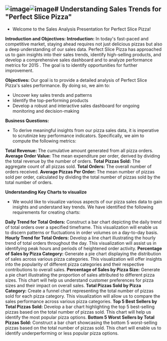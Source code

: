 ![image](https://github.com/RounakPyne/Pizza-Sales-Analysis/assets/100945704/aca7a7df-8109-4ecd-afcb-44711486ba48)![image](https://github.com/RounakPyne/Pizza-Sales-Analysis/assets/100945704/c3f13dd8-cd56-446c-82e0-84bafa79dba0)# Understanding Sales Trends for "Perfect Slice Pizza"
----------------------------------------------------------------------------------------------------------------------------------------------------------------------------------
* Welcome to the Sales Analysis Presentation for Perfect Slice Pizza!

**Introduction and Objectives:**
**Introduction:** In today's fast-paced and competitive market, staying ahead requires not just delicious pizzas but also a deep understanding of our sales data. Perfect Slice Pizza has approached us to gain insights into their sales trends, identify high-selling products, and develop a comprehensive sales dashboard and to analyze performance metrics for 2015 . The goal is to identify opportunities for further improvement.

**Objectives:** Our goal is to provide a detailed analysis of Perfect Slice Pizza's sales performance. By doing so, we aim to:

* Uncover key sales trends and patterns
* Identify the top-performing products
* Develop a robust and interactive sales dashboard for ongoing monitoring and decision-making

**Business Questions:**
* To derive meaningful insights from our pizza sales data, it is imperative to scrutinize key performance indicators. Specifically, we aim to compute the following metrics:

**Total Revenue:** The cumulative amount generated from all pizza orders.
**Average Order Value:** The mean expenditure per order, derived by dividing the total revenue by the number of orders.
**Total Pizzas Sold:** The aggregate count of all pizzas sold.
**Total Orders:** The overall number of orders received.
**Average Pizzas Per Order:** The mean number of pizzas sold per order, calculated by dividing the total number of pizzas sold by the total number of orders.

**Understanding Key Charts to visualize**
* We would like to visualize various aspects of our pizza sales data to gain insights and understand key trends. We have identified the following requirements for creating charts:

**Daily Trend for Total Orders:** Construct a bar chart depicting the daily trend of total orders over a specified timeframe. This visualization will enable us to discern patterns or fluctuations in order volumes on a day-to-day basis.
**Hourly Trend for Total Orders:** Develop a line chart illustrating the hourly trend of total orders throughout the day. This visualization will assist us in identifying peak hours and periods of heightened order activity.
**Percentage of Sales by Pizza Category:** Generate a pie chart displaying the distribution of sales across various pizza categories. This visualization will offer insights into the popularity of different pizza categories and their respective contributions to overall sales.
**Percentage of Sales by Pizza Size:** Generate a pie chart illustrating the proportion of sales attributed to different pizza sizes. This chart will help us understand customer preferences for pizza sizes and their impact on overall sales.
**Total Pizzas Sold by Pizza Category:** Create a funnel chart representing the total number of pizzas sold for each pizza category. This visualization will allow us to compare the sales performance across various pizza categories.
**Top 5 Best Sellers by Total Pizzas Sold:** Develop a bar chart highlighting the top 5 best-selling pizzas based on the total number of pizzas sold. This chart will help us identify the most popular pizza options.
**Bottom 5 Worst Sellers by Total Pizzas Sold:** Construct a bar chart showcasing the bottom 5 worst-selling pizzas based on the total number of pizzas sold. This chart will enable us to identify underperforming or less popular pizza options.






